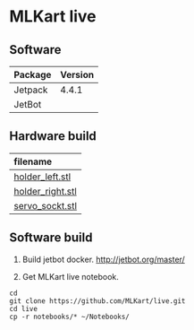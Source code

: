 # MLKart live

## Software

|Package|Version|
|:--|:--|
|Jetpack|4.4.1|
|JetBot||

## Hardware build

|filename|
|:--|
|[holder_left.stl](./asset/holder_left.stl)|
|[holder_right.stl](./asset/holder_right.stl)|
|[servo_sockt.stl](./asset/servo_socket.stl)|

## Software build

1. Build jetbot docker.
http://jetbot.org/master/

2. Get MLKart live notebook.

```
cd
git clone https://github.com/MLKart/live.git
cd live
cp -r notebooks/* ~/Notebooks/
```

